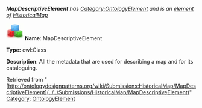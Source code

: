 ___MapDescriptiveElement__ has [Category:OntologyElement](../../Category/OntologyElement "Category:OntologyElement") and is an [element of](../../Property/ElementOf "Property:ElementOf") [HistoricalMap](../../Submissions/HistoricalMap "Submissions:HistoricalMap")_


  




[![Class](../../images/thumb/2/27/Class.gif/45px-Class.gif)](../../Image/Class.gif "Class")
__Name__: MapDescriptiveElement 


__Type:__ owl:Class 


__Description__: All the metadata that are used for describing a map and for its cataloguing. 





Retrieved from "[http://ontologydesignpatterns.org/wiki/Submissions:HistoricalMap/MapDescriptiveElement](../../Submissions/HistoricalMap/MapDescriptiveElement)"
 [Category](http://ontologydesignpatterns.org/wiki/Special:Categories "Special:Categories"): [OntologyElement](../../Category/OntologyElement "Category:OntologyElement")